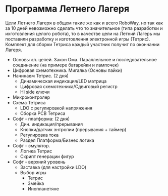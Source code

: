 # Программа Летнего Лагеря

Цели Летнего Лагеря в общем такие же как и всего RoboWay, но так как за 10 дней невозможно сделать что то значительное (типа разработки и ихготовления целого робота), 
то в качестве цели на Летний Лагерь мы поставили разработку и изготовления электронной игры (Тетрис). Комплект для сборки Тетриса каждый участник получит по окончании Лагеря.

* Основы эл. цепей. Закон Ома. Параллельное и последовательное соединение (на примере батарейки и лампочек)
* Цифровая схемотехника. Мигалка (Основы пайки)
* Начинаем Тетрис. (2 дня)
   *  Динамическая индикация/LED матрица
   *  Цифровая схемотехника/Сдвиговый регистр
   *  Hi side ключи
* Микроконтролер
* Схема Тетриса
  * LDO с регулировкой напряжения
  * Сборка PCB Тетриса
* Софт - платформа: (2 дня)
  * Дин. индикация/прерывания
  * Кнопки/датчик энтропии (прерывания + таймер)
  * Регулировка тока
  * Раздел Платформа/Бизнес логика
* Софт - эмулятор.
  * Логика Тетрис
  * Скрипт генерации фигур
* Софт - верхний уровень
  * Заставка (для настройки LDO)
  * Выбор игры
    * Тетрис
    * Змейка
    * Инопланетяне
  
